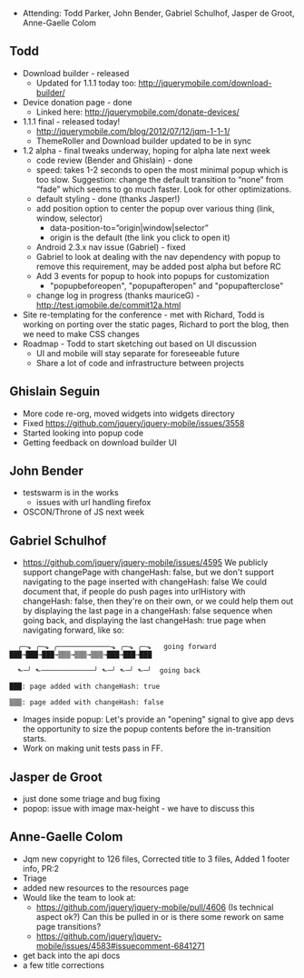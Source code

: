 * Attending: Todd Parker, John Bender, Gabriel Schulhof, Jasper de Groot, Anne-Gaelle Colom

## Todd
* Download builder - released
	- Updated for 1.1.1 today too: http://jquerymobile.com/download-builder/
* Device donation page - done
	- Linked here: http://jquerymobile.com/donate-devices/
* 1.1.1 final - released today!
	- http://jquerymobile.com/blog/2012/07/12/jqm-1-1-1/
	- ThemeRoller and Download builder updated to be in sync
* 1.2 alpha - final tweaks underway, hoping for alpha late next week
	- code review (Bender and Ghislain) - done
	- speed: takes 1-2 seconds to open the most minimal popup which is too slow. Suggestion: change the default transition to “none” from “fade” which seems to go much faster. Look for other optimizations.
	- default styling - done (thanks Jasper!)
	- add position option to center the popup over various thing (link, window, selector)
		* data-position-to=”origin|window|selector”
		* origin is the default (the link you click to open it)
	- Android 2.3.x nav issue (Gabriel) - fixed
	- Gabriel to look at dealing with the nav dependency with popup to remove this requirement, may be added post alpha but before RC
	- Add 3 events for popup to hook into popups for customization
		* "popupbeforeopen", "popupafteropen" and "popupafterclose"
	- change log in progress (thanks mauriceG) - http://test.jqmobile.de/commit12a.html 
* Site re-templating for the conference - met with Richard, Todd is working on porting over the static pages, Richard to port the blog, then we need to make CSS changes
* Roadmap - Todd to start sketching out based on UI discussion
	- UI and mobile will stay separate for foreseeable future
	- Share a lot of code and infrastructure between projects

## Ghislain Seguin
* More code re-org, moved widgets into widgets directory
* Fixed https://github.com/jquery/jquery-mobile/issues/3558
* Started looking into popup code
* Getting feedback on download builder UI

## John Bender 
* testswarm is in the works
	- issues with url handling firefox
* OSCON/Throne of JS next week

## Gabriel Schulhof
* https://github.com/jquery/jquery-mobile/issues/4595
	We publicly support changePage with changeHash: false, but we don't support navigating to the page inserted with changeHash: false
	We could document that, if people do push pages into urlHistory with changeHash: false, then they're on their own, or we could help them out by displaying the last page in a changeHash: false sequence when going back, and displaying the last changeHash: true page when navigating forward, like so:
```
  ╭─⬎ ╭─⬎ ╭─────────────⬎ ╭─⬎ ╭─⬎   going forward
███→███→███→▒▒▒→▒▒▒→▒▒▒→███→███→███

  ⬑─╯ ⬑─────────────╯ ⬑─╯ ⬑─╯ ⬑─╯  going back

███: page added with changeHash: true

▒▒▒: page added with changeHash: false
```
* Images inside popup: Let's provide an "opening" signal to give app devs the opportunity to size the popup contents before the in-transition starts.
* Work on making unit tests pass in FF.


## Jasper de Groot
* just done some triage and bug fixing
* popop: issue with image max-height - we have to discuss this

## Anne-Gaelle Colom
* Jqm new copyright to 126 files, Corrected title to 3 files, Added 1 footer info, PR:2
* Triage
* added new resources to the resources page
* Would like the team to look at:
	- https://github.com/jquery/jquery-mobile/pull/4606 (Is technical aspect ok?) Can this be pulled in or is there some rework on same page transitions?
	- https://github.com/jquery/jquery-mobile/issues/4583#issuecomment-6841271 
* get back into the api docs
* a few title corrections
